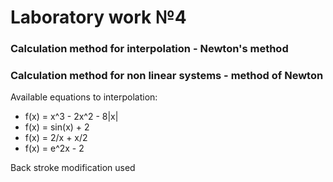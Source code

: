 # Laboratory work №4

### Calculation method for interpolation - Newton's method


### Calculation method for non linear systems - method of Newton
Available equations to interpolation:
* f(x) = x^3 - 2x^2 - 8|x|
* f(x) = sin(x) + 2
* f(x) = 2/x + x/2
* f(x) = e^2x - 2

Back stroke modification used